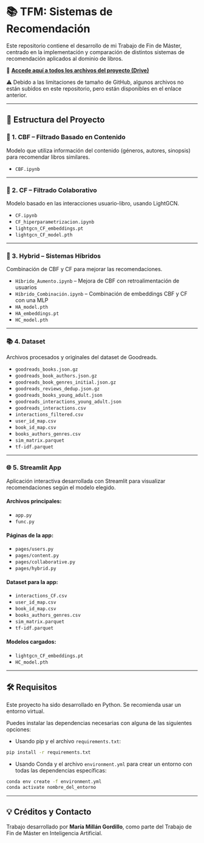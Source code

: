 # 📚 TFM: Sistemas de Recomendación

Este repositorio contiene el desarrollo de mi Trabajo de Fin de Máster, centrado en la implementación y comparación de distintos sistemas de recomendación aplicados al dominio de libros.

🔗 **[Accede aquí a todos los archivos del proyecto (Drive)](https://drive.google.com/drive/folders/1y64_CbGNa2sTUNR5jsw9YXekIxg7YSsQ?usp=share_link)**

⚠️ Debido a las limitaciones de tamaño de GitHub, algunos archivos no están subidos en este repositorio, pero están disponibles en el enlace anterior.

---

## 📂 Estructura del Proyecto

### 🔎 1. CBF – Filtrado Basado en Contenido

Modelo que utiliza información del contenido (géneros, autores, sinopsis) para recomendar libros similares.

* `CBF.ipynb`

---

### 👥 2. CF – Filtrado Colaborativo

Modelo basado en las interacciones usuario-libro, usando LightGCN.

* `CF.ipynb`
* `CF_hiperparametrizacion.ipynb`
* `lightgcn_CF_embeddings.pt`
* `lightgcn_CF_model.pth`

---

### 🔀 3. Hybrid – Sistemas Híbridos

Combinación de CBF y CF para mejorar las recomendaciones.

* `Híbrido_Aumento.ipynb` – Mejora de CBF con retroalimentación de usuarios
* `Híbrido_Combinación.ipynb` – Combinación de embeddings CBF y CF con una MLP
* `HA_model.pth`
* `HA_embeddings.pt`
* `HC_model.pth`

---

### 📚 4. Dataset

Archivos procesados y originales del dataset de Goodreads.

* `goodreads_books.json.gz`
* `goodreads_book_authors.json.gz`
* `goodreads_book_genres_initial.json.gz`
* `goodreads_reviews_dedup.json.gz`
* `goodreads_books_young_adult.json`
* `goodreads_interactions_young_adult.json`
* `goodreads_interactions.csv`
* `interactions_filtered.csv`
* `user_id_map.csv`
* `book_id_map.csv`
* `books_authors_genres.csv`
* `sim_matrix.parquet`
* `tf-idf.parquet`

---

### 🌐 5. Streamlit App

Aplicación interactiva desarrollada con Streamlit para visualizar recomendaciones según el modelo elegido.

#### Archivos principales:

* `app.py`
* `func.py`

#### Páginas de la app:

* `pages/users.py`
* `pages/content.py`
* `pages/collaborative.py`
* `pages/hybrid.py`

#### Dataset para la app:

* `interactions_CF.csv`
* `user_id_map.csv`
* `book_id_map.csv`
* `books_authors_genres.csv`
* `sim_matrix.parquet`
* `tf-idf.parquet`

#### Modelos cargados:

* `lightgcn_CF_embeddings.pt`
* `HC_model.pth`

---

## 🛠 Requisitos

Este proyecto ha sido desarrollado en Python. Se recomienda usar un entorno virtual.

Puedes instalar las dependencias necesarias con alguna de las siguientes opciones:

- Usando pip y el archivo `requirements.txt`:

```bash
pip install -r requirements.txt
```
- Usando Conda y el archivo `environment.yml` para crear un entorno con todas las dependencias específicas:
```bash
conda env create -f environment.yml
conda activate nombre_del_entorno
```

---

## 💡 Créditos y Contacto

Trabajo desarrollado por **María Millán Gordillo**, como parte del Trabajo de Fin de Máster en Inteligencia Artificial.

